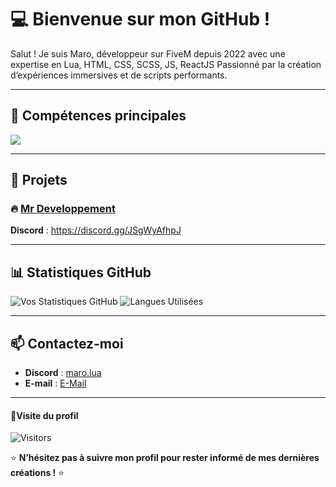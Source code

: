 # 💻 Bienvenue sur mon GitHub !

<p align='left'>Salut ! Je suis Maro, développeur sur FiveM depuis 2022 avec une expertise en Lua, HTML, CSS, SCSS, JS, ReactJS Passionné par la création d’expériences immersives et de scripts performants.</p>

---

## 🚀 Compétences principales
<div align="left">
  <img src="https://skillicons.dev/icons?i=html,css,js,lua,vscode,github,mysql"/>
</div>

---

## 📂 Projets
### 🔥 [Mr Developpement](#)
**Discord** : https://discord.gg/JSgWyAfhpJ

---

## 📊 Statistiques GitHub
![Vos Statistiques GitHub](https://github-readme-stats.vercel.app/api?username=marolua&show_icons=true&theme=radical)
![Langues Utilisées](https://github-readme-stats.vercel.app/api/top-langs/?username=marolua&layout=compact&theme=radical)

---

## 📫 Contactez-moi
- **Discord** : [maro.lua](#)
- **E-mail** : [E-Mail](mailto:marolsw.twitch@gmail.com)

---

#### 👀Visite du profil 

<img src = "https://komarev.com/ghpvc/?username=marolua&label=Profile%20views&color=green&style=plastic" alt = "Visitors">

⭐️ **N’hésitez pas à suivre mon profil pour rester informé de mes dernières créations !** ⭐️
